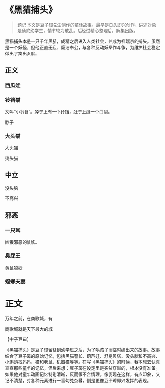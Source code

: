 # 《黑猫捕头》

> 题记
> 本文是豆子璋先生创作的童话故事。最早是口头即兴创作，讲述对象是仙院幼学生，情节较为散乱。后经过精心整理后，解集出版。



黑猫捕头本是一只千年黑猫，成精之后进入人类社会，并成为祥瑞京的捕头。虽然是一个妖怪，但他正直无私、廉洁奉公，与各种反动妖孽作斗争，为维护社会稳定做出了突出贡献。



## 正义

### 西瓜娃



### 铃铛猫

又叫“小铃铛”。脖子上有一个铃铛，肚子上缝一个口袋。

脖子

### 大头猫



大头猫

烫头猫

## 中立

没头脑

不高兴

## 





## 邪恶

### 一只耳

凶狠邪恶的鼠妖。

### 臭屁王

黄鼠狼妖

### 螳螂夫妻

# 正文

万年之前，在商歌城，有

商歌城就是天下最大的城



【中子豆曰】

《黑猫捕头》是豆子璋留级到幼学班之后，为了哄孩子而临时编出来的故事。故事结合了豆子璋的原始记忆，包括黑猫警长、葫芦娃、舒克贝塔、没头脑和不高兴、小蝌蚪找妈妈、猫和老鼠、机器猫等等。在写《黑猫捕头》的时候，我本想去认真查查那些童年的记忆，但后来想：豆子璋在设定里是突然穿越的，根本没有准备。如果他对童年动画记忆特别清晰，反而很不合情理。像我现在这样，有点印象，又记不清楚，对各种元素进行一番勾兑杂糅，倒是更像豆子璋即兴发挥的表现。